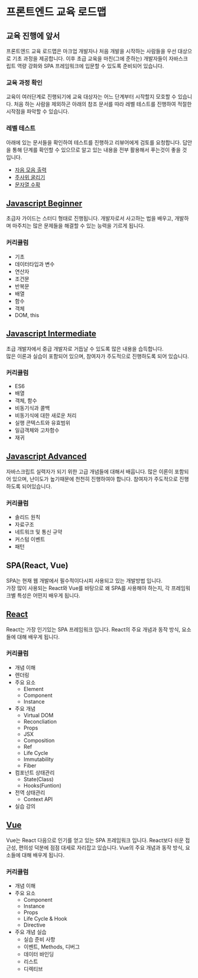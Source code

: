 # 프론트엔드 교육 로드맵

## 교육 진행에 앞서
프론트엔드 교육 로드맵은 마크업 개발자나 처음 개발을 시작하는 사람들을 우선 대상으로 기초 과정을 제공합니다.
이후 초급 교육을 마친(그에 준하는) 개발자들이 자바스크립트 역량 강화와 SPA 프레임워크에 입문할 수 있도록 준비되어 있습니다.

### 교육 과정 확인
교육이 여러단계로 진행되기에 교육 대상자는 어느 단계부터 시작할지 모호할 수 있습니다.
처음 하는 사람을 제외하곤 아래의 참조 문서를 따라 레벨 테스트를 진행하여 적절한 시작점을 파악할 수 있습니다.

### 레벨 테스트
아래에 있는 문서들을 확인하여 테스트를 진행하고 리뷰어에게 검토를 요청합니다.
답안을 통해 단계를 확인할 수 있으므로 알고 있는 내용을 전부 활용해서 푸는것이 좋을 것 입니다.
- [자음 모음 출력](https://jsfiddle.net/carlos_yang/t3v87e6p/)
- [주사위 굴리기](https://jsfiddle.net/carlos_yang/p7eb863n/)
- [문자열 수확](https://jsfiddle.net/carlos_yang/gf62pL90/)

## [Javascript Beginner](https://github.kakaocorp.com/Techin/roadmap_javascript/tree/master/javascript/1.beginner)
초급자 가이드는 스터디 형태로 진행됩니다.
개발자로서 사고하는 법을 배우고, 개발하며 마주치는 많은 문제들을 해결할 수 있는 능력을 기르게 됩니다.
### 커리큘럼
- 기초
- 데이터타입과 변수
- 연산자
- 조건문
- 반복문
- 배열
- 함수
- 객체
- DOM, this

## [Javascript Intermediate](https://github.kakaocorp.com/Techin/roadmap_javascript/tree/master/javascript/2.intermediate)
초급 개발자에서 중급 개발자로 거듭날 수 있도록 많은 내용을 습득합니다.  
많은 이론과 실습이 포함되어 있으며, 참여자가 주도적으로 진행하도록 되어 있습니다. 

### 커리큘럼
- ES6
- 배열
- 객체, 함수
- 비동기식과 콜백
- 비동기식에 대한 새로운 처리
- 실행 콘텍스트와 유효범위
- 일급객체와 고차함수
- 재귀

## [Javascript Advanced](https://github.kakaocorp.com/Techin/roadmap_javascript/tree/master/javascript/3.advanced)
자바스크립트 실력자가 되기 위한 고급 개념들에 대해서 배웁니다.
많은 이론이 포함되어 있으며, 난이도가 높기때문에 천천히 진행하여야 합니다. 참여자가 주도적으로 진행하도록 되어있습니다.

### 커리큘럼
- 솔리드 원칙
- 자료구조
- 네트워크 및 통신 규약
- 커스텀 이벤트
- 패턴

## SPA(React, Vue)
SPA는 현재 웹 개발에서 필수적이다시피 사용되고 있는 개발방법 입니다.  
가장 많이 사용되는 React와 Vue를 바탕으로 왜 SPA를 사용해야 하는지, 각 프레임워크별 특성은 어떤지 배우게 됩니다.

## [React](https://github.kakaocorp.com/Techin/roadmap_javascript/tree/master/react/basic)
React는 가장 인기있는 SPA 프레임워크 입니다. React의 주요 개념과 동작 방식, 요소들에 대해 배우게 됩니다.

### 커리큘럼
- 개념 이해
- 렌더링
- 주요 요소
   - Element
   - Component
   - Instance
- 주요 개념
   - Virtual DOM
   - Reconcliation
   - Props
   - JSX
   - Composition
   - Ref
   - Life Cycle
   - Immutability
   - Fiber
- 컴포넌트 상태관리
   - State(Class)
   - Hooks(Funtion)
- 전역 상태관리
   - Context API
- 실습 강의

## [Vue](https://github.kakaocorp.com/Techin/roadmap_javascript/tree/master/vue/basic)
Vue는 React 다음으로 인기를 얻고 있는 SPA 프레임워크 입니다. React보다 쉬운 접근성, 편의성 덕분에 점점 대세로 자리잡고 있습니다.
Vue의 주요 개념과 동작 방식, 요소들에 대해 배우게 됩니다.

### 커리큘럼
- 개념 이해
- 주요 요소
   - Component
   - Instance
   - Props
   - Life Cycle & Hook
   - Directive
- 주요 개념 실습
   - 실습 준비 사항
   - 이벤트, Methods, 디버그
   - 데이터 바인딩
   - 리스트
   - 디렉티브
